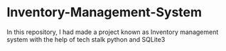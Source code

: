 # Inventory-Management-System
In this repository, I had made a project known as Inventory management system with the help of tech stalk python and SQLite3
